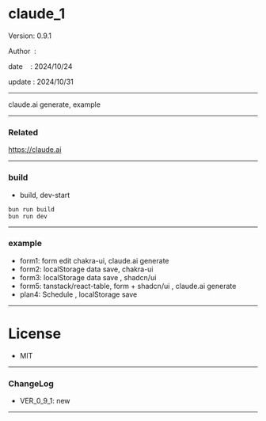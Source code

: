 ﻿# claude_1

 Version: 0.9.1

 Author  :
 
 date    : 2024/10/24

 update : 2024/10/31 

***

claude.ai generate, example

***
### Related

https://claude.ai

***
### build

* build, dev-start

```
bun run build
bun run dev
```

***
### example

* form1: form edit chakra-ui, claude.ai generate
* form2: localStorage data save, chakra-ui
* form3: localStorage  data save , shadcn/ui
* form5: tanstack/react-table, form + shadcn/ui , claude.ai generate
* plan4: Schedule , localStorage save

*** 
# License

* MIT

***
### ChangeLog

* VER_0_9_1: new

***

